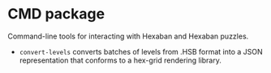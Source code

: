 # CMD package

Command-line tools for interacting with Hexaban and Hexaban puzzles.

- `convert-levels` converts batches of levels from .HSB format into a JSON
representation that conforms to a hex-grid rendering library.

